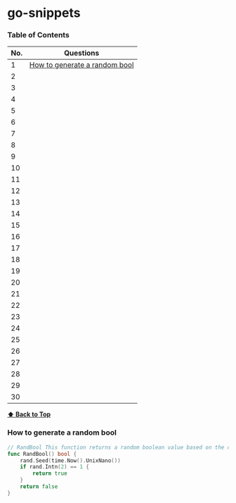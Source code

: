 # go-snippets
 

### Table of Contents
| No. | Questions |
|---- | ---------
|1  | [How to generate a random bool](#How-to-generate-a-random-bool)|
|2  | 
|3  | 
|4  | 
|5  | 
|6  | 
|7  | 
|8  | 
|9  | 
|10 | 
|11 | 
|12 | 
|13 | 
|14 | 
|15 | 
|16 | 
|17 | 
|18 | 
|19 | 
|20 | 
|21 | 
|22 | 
|23 | 
|24 | 
|25 | 
|26 | 
|27 | 
|28 | 
|29 | 
|30 | 




**[⬆ Back to Top](#table-of-contents)**
### How to generate a random bool
```go
// RandBool This function returns a random boolean value based on the current time
func RandBool() bool {
	rand.Seed(time.Now().UnixNano())
	if rand.Intn(2) == 1 {
		return true
	}
	return false
}